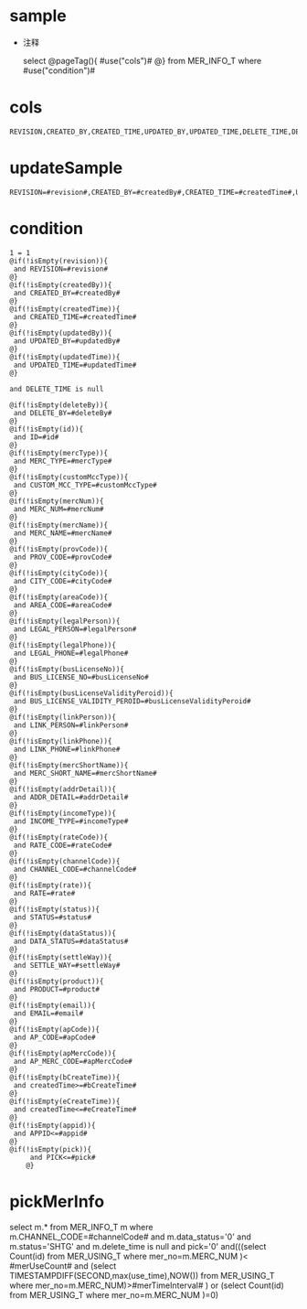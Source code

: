 sample
===
* 注释

	select 
	@pageTag(){
	    #use("cols")#
	@}
	from MER_INFO_T  where  #use("condition")#

cols
===
	REVISION,CREATED_BY,CREATED_TIME,UPDATED_BY,UPDATED_TIME,DELETE_TIME,DELETE_BY,ID,MERC_TYPE,CUSTOM_MCC_TYPE,MERC_NUM,MERC_NAME,PROV_CODE,CITY_CODE,AREA_CODE,LEGAL_PERSON,LEGAL_PHONE,BUS_LICENSE_NO,BUS_LICENSE_VALIDITY_PEROID,LINK_PERSON,LINK_PHONE,MERC_SHORT_NAME,ADDR_DETAIL,INCOME_TYPE,RATE_CODE,CHANNEL_CODE,RATE,STATUS,DATA_STATUS,SETTLE_WAY,PRODUCT,EMAIL,AP_CODE,AP_MERC_CODE,CHANNEL_CODE,APPID,PICK

updateSample
===
	
	REVISION=#revision#,CREATED_BY=#createdBy#,CREATED_TIME=#createdTime#,UPDATED_BY=#updatedBy#,UPDATED_TIME=#updatedTime#,DELETE_TIME=#deleteTime#,DELETE_BY=#deleteBy#,ID=#id#,MERC_TYPE=#mercType#,CUSTOM_MCC_TYPE=#customMccType#,MERC_NUM=#mercNum#,MERC_NAME=#mercName#,PROV_CODE=#provCode#,CITY_CODE=#cityCode#,AREA_CODE=#areaCode#,LEGAL_PERSON=#legalPerson#,LEGAL_PHONE=#legalPhone#,BUS_LICENSE_NO=#busLicenseNo#,BUS_LICENSE_VALIDITY_PEROID=#busLicenseValidityPeroid#,LINK_PERSON=#linkPerson#,LINK_PHONE=#linkPhone#,MERC_SHORT_NAME=#mercShortName#,ADDR_DETAIL=#addrDetail#,INCOME_TYPE=#incomeType#,RATE_CODE=#rateCode#,CHANNEL_CODE=#channelCode#,RATE=#rate#,STATUS=#status#,DATA_STATUS=#dataStatus#,SETTLE_WAY=#settleWay#,PRODUCT=#product#,EMAIL=#email#,AP_CODE=#apCode#,AP_MERC_CODE=#apMercCode#,CHANNEL_CODE=#channelCode#,APPID=#appid#,PICK=#pick#

condition
===

	1 = 1  
	@if(!isEmpty(revision)){
	 and REVISION=#revision#
	@}
	@if(!isEmpty(createdBy)){
	 and CREATED_BY=#createdBy#
	@}
	@if(!isEmpty(createdTime)){
	 and CREATED_TIME=#createdTime#
	@}
	@if(!isEmpty(updatedBy)){
	 and UPDATED_BY=#updatedBy#
	@}
	@if(!isEmpty(updatedTime)){
	 and UPDATED_TIME=#updatedTime#
	@}
	
	and DELETE_TIME is null
	
	@if(!isEmpty(deleteBy)){
	 and DELETE_BY=#deleteBy#
	@}
	@if(!isEmpty(id)){
	 and ID=#id#
	@}
	@if(!isEmpty(mercType)){
	 and MERC_TYPE=#mercType#
	@}
	@if(!isEmpty(customMccType)){
	 and CUSTOM_MCC_TYPE=#customMccType#
	@}
	@if(!isEmpty(mercNum)){
	 and MERC_NUM=#mercNum#
	@}
	@if(!isEmpty(mercName)){
	 and MERC_NAME=#mercName#
	@}
	@if(!isEmpty(provCode)){
	 and PROV_CODE=#provCode#
	@}
	@if(!isEmpty(cityCode)){
	 and CITY_CODE=#cityCode#
	@}
	@if(!isEmpty(areaCode)){
	 and AREA_CODE=#areaCode#
	@}
	@if(!isEmpty(legalPerson)){
	 and LEGAL_PERSON=#legalPerson#
	@}
	@if(!isEmpty(legalPhone)){
	 and LEGAL_PHONE=#legalPhone#
	@}
	@if(!isEmpty(busLicenseNo)){
	 and BUS_LICENSE_NO=#busLicenseNo#
	@}
	@if(!isEmpty(busLicenseValidityPeroid)){
	 and BUS_LICENSE_VALIDITY_PEROID=#busLicenseValidityPeroid#
	@}
	@if(!isEmpty(linkPerson)){
	 and LINK_PERSON=#linkPerson#
	@}
	@if(!isEmpty(linkPhone)){
	 and LINK_PHONE=#linkPhone#
	@}
	@if(!isEmpty(mercShortName)){
	 and MERC_SHORT_NAME=#mercShortName#
	@}
	@if(!isEmpty(addrDetail)){
	 and ADDR_DETAIL=#addrDetail#
	@}
	@if(!isEmpty(incomeType)){
	 and INCOME_TYPE=#incomeType#
	@}
	@if(!isEmpty(rateCode)){
	 and RATE_CODE=#rateCode#
	@}
	@if(!isEmpty(channelCode)){
	 and CHANNEL_CODE=#channelCode#
	@}
	@if(!isEmpty(rate)){
	 and RATE=#rate#
	@}
	@if(!isEmpty(status)){
	 and STATUS=#status#
	@}
	@if(!isEmpty(dataStatus)){
	 and DATA_STATUS=#dataStatus#
	@}
	@if(!isEmpty(settleWay)){
	 and SETTLE_WAY=#settleWay#
	@}
	@if(!isEmpty(product)){
	 and PRODUCT=#product#
	@}
	@if(!isEmpty(email)){
	 and EMAIL=#email#
	@}
	@if(!isEmpty(apCode)){
	 and AP_CODE=#apCode#
	@}
	@if(!isEmpty(apMercCode)){
	 and AP_MERC_CODE=#apMercCode#
	@}
	@if(!isEmpty(bCreateTime)){
     and createdTime>=#bCreateTime#
    @}
    @if(!isEmpty(eCreateTime)){
     and createdTime<=#eCreateTime#
    @}
    @if(!isEmpty(appid)){
     and APPID<=#appid#
    @}
    @if(!isEmpty(pick)){
         and PICK<=#pick#
        @}
   
pickMerInfo
===
 
 select m.* from 
 MER_INFO_T m where  
 m.CHANNEL_CODE=#channelCode# 
 and m.data_status='0' and m.status='SHTG' and m.delete_time is null and pick='0'
 and(((select Count(id) from MER_USING_T where mer_no=m.MERC_NUM )< #merUseCount#
 and (select TIMESTAMPDIFF(SECOND,max(use_time),NOW()) from MER_USING_T where mer_no=m.MERC_NUM)>#merTimeInterval# ) 
 or (select Count(id) from MER_USING_T where mer_no=m.MERC_NUM )=0)
	
